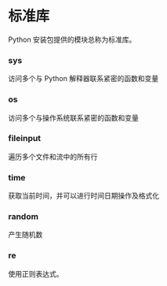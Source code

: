 # 标准库

Python 安装包提供的模块总称为标准库。

### sys 
访问多个与 Python 解释器联系紧密的函数和变量


### os
访问多个与操作系统联系紧密的函数和变量


### fileinput
遍历多个文件和流中的所有行


### time
获取当前时间，并可以进行时间日期操作及格式化


### random
产生随机数


### re
使用正则表达式。
























